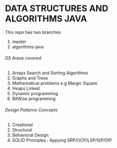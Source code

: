 # DATA STRUCTURES AND ALGORITHMS JAVA

This repo has two branches
1. master
2. algorithms-java  

###### DS Areas covered 
1. Arrays Search and Sorting Algorithms 
2. Graphs and Trees 
3. Mathematical problems e.g Margic Square 
4. Heaps Linked 
5. Dynamic programming 
6. BitWise programming 


###### Design Patterns Concepts
1. Creational
2. Structural 
3. Behavioral Design 
4. SOLID Principles : Appying SRP/OCP/LSP/ISP/DIP